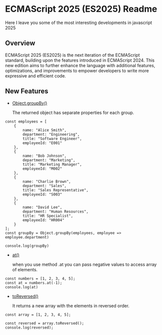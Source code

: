# ECMAScript 2025 (ES2025) Readme

Here I leave you some of the most interesting developments in javascript 2025

## Overview
ECMAScript 2025 (ES2025) is the next iteration of the ECMAScript standard, building upon the features introduced in ECMAScript 2024. This new edition aims to further enhance the language with additional features, optimizations, and improvements to empower developers to write more expressive and efficient code.


## New Features

- [Object.groupBy()](https://developer.mozilla.org/en-US/docs/Web/JavaScript/Reference/Global_Objects/Object/groupBy)

    The returned object has separate properties for each group.

``` 
const employees = [
    {
        name: "Alice Smith",
        department: "Engineering",
        title: "Software Engineer",
        employeeId: "E001"
    },
    {
        name: "Bob Johnson",
        department: "Marketing",
        title: "Marketing Manager",
        employeeId: "M002"
    },
    {
        name: "Charlie Brown",
        department: "Sales",
        title: "Sales Representative",
        employeeId: "S003"
    },
    {
        name: "David Lee",
        department: "Human Resources",
        title: "HR Specialist",
        employeeId: "HR004"
    }
];
const groupBy = Object.groupBy(employees, employee => employee.department)

console.log(groupBy)

```
 - [at()](https://developer.mozilla.org/en-US/docs/Web/JavaScript/Reference/Global_Objects/Array/at)

    when you use method .at you can pass negative values ​​to   access array of elements.

 ```
const numbers = [1, 2, 3, 4, 5];
const at = numbers.at(-1);
console.log(at)
 ```
 
 - [toReversed()](https://developer.mozilla.org/en-US/docs/Web/JavaScript/Reference/Global_Objects/Array/toReversed)

    It returns a new array with the elements in reversed order.

 ```
const array = [1, 2, 3, 4, 5];

const reversed = array.toReversed();
console.log(reversed);
 ```

